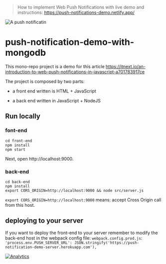 > How to implement Web Push Notifications with live demo and instructions: https://push-notifications-demo.netlify.app/

![A push notificatin][pushNotificaiton]

[pushNotificaiton]: https://github.com/Spyna/push-notification-demo/raw/master/push-notification.jpg "Push notification"

# push-notification-demo-with-mongodb

This mono-repo project is a demo for this article https://itnext.io/an-introduction-to-web-push-notifications-in-javascript-a701783917ce

The project is composed by two parts: 

* a front end written is HTML + JavaScript 

* a back end written in JavaScript + NodeJS

## Run locally

### font-end

```
cd front-end 
npm install 
npm start
```
Next, open http://localhost:9000. 

### back-end

```
cd back-end
npm install
export CORS_ORIGIN=http://localhost:9000 && node src/server.js
```

`export CORS_ORIGIN=http://localhost:9000` means: accept Cross Origin call from this host. 

## deploying to your server

If you want to deploy the front-end to your server remember to modify the back-end host in the webpack config file: `webpack.config.prod.js`: `'process.env.PUSH_SERVER_URL': JSON.stringify('https://push-notification-demo-server.herokuapp.com'),` 

[![Analytics](https://ga-beacon.appspot.com/UA-89584671-2/github/push-notification-demo)](https://github.com/igrigorik/ga-beacon)
